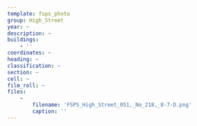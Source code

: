 ```yaml
---
template: fsps_photo
group: High_Street
year: ~
description: ~
buildings:
    - ''
coordinates: ~
heading: ~
classification: ~
section: ~
cell: ~
film_roll: ~
files:
    -
        filename: 'FSPS_High_Street_051,_No_218,_8-7-D.png'
        caption: ''
---
```

